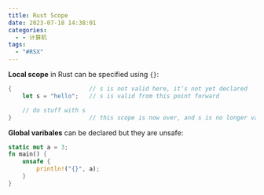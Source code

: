 ```yaml
---
title: Rust Scope
date: 2023-07-18 14:38:01
categories:
  - - 计算机
tags:
  - "#RSX"
---
```


**Local scope** in Rust can be specified using `{}`:

```rust
{                      // s is not valid here, it’s not yet declared
    let s = "hello";   // s is valid from this point forward

    // do stuff with s
}                      // this scope is now over, and s is no longer valid
```

**Global varibales** can be declared but they are unsafe:

```rust
static mut a = 3;
fn main() {
    unsafe {
        println!("{}", a);  
    }
}
```
